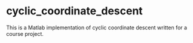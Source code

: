 cyclic_coordinate_descent
=========================

This is a Matlab implementation of cyclic coordinate descent written for a course project.